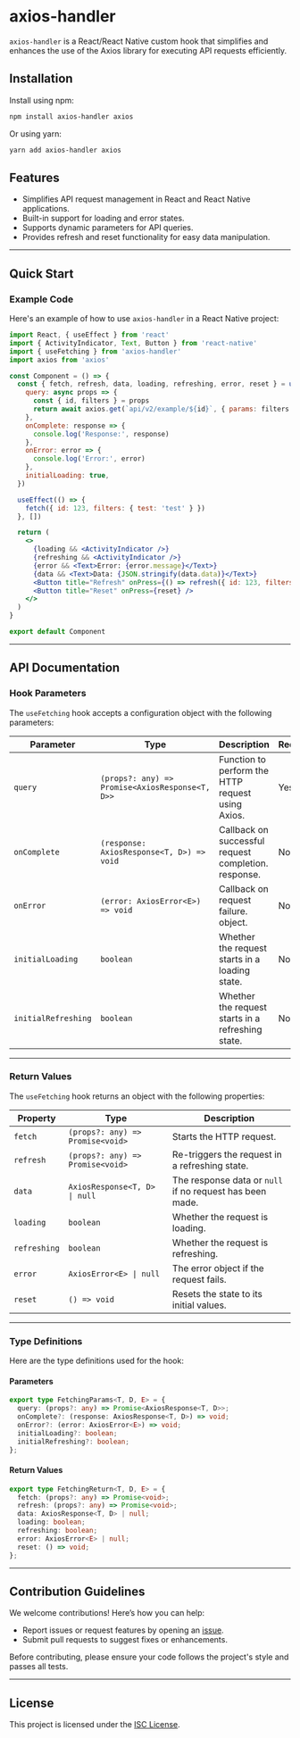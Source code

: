 # axios-handler

`axios-handler` is a React/React Native custom hook that simplifies and enhances the use of the Axios library for executing API requests efficiently.

## Installation

Install using npm:

```bash
npm install axios-handler axios
```

Or using yarn:

```bash
yarn add axios-handler axios
```

## Features

- Simplifies API request management in React and React Native applications.
- Built-in support for loading and error states.
- Supports dynamic parameters for API queries.
- Provides refresh and reset functionality for easy data manipulation.

---

## Quick Start

### Example Code

Here's an example of how to use `axios-handler` in a React Native project:

```jsx
import React, { useEffect } from 'react'
import { ActivityIndicator, Text, Button } from 'react-native'
import { useFetching } from 'axios-handler'
import axios from 'axios'

const Component = () => {
  const { fetch, refresh, data, loading, refreshing, error, reset } = useFetching({
    query: async props => {
      const { id, filters } = props
      return await axios.get(`api/v2/example/${id}`, { params: filters })
    },
    onComplete: response => {
      console.log('Response:', response)
    },
    onError: error => {
      console.log('Error:', error)
    },
    initialLoading: true,
  })

  useEffect(() => {
    fetch({ id: 123, filters: { test: 'test' } })
  }, [])

  return (
    <>
      {loading && <ActivityIndicator />}
      {refreshing && <ActivityIndicator />}
      {error && <Text>Error: {error.message}</Text>}
      {data && <Text>Data: {JSON.stringify(data.data)}</Text>}
      <Button title="Refresh" onPress={() => refresh({ id: 123, filters: { test: 'test' } })} />
      <Button title="Reset" onPress={reset} />
    </>
  )
}

export default Component
```

---

## API Documentation

### Hook Parameters

The `useFetching` hook accepts a configuration object with the following parameters:

| Parameter           | Type                                            | Description                                          | Required | Default |
| ------------------- | ----------------------------------------------- | ---------------------------------------------------- | -------- | ------- |
| `query`             | `(props?: any) => Promise<AxiosResponse<T, D>>` | Function to perform the HTTP request using Axios.    | Yes      | N/A     |
| `onComplete`        | `(response: AxiosResponse<T, D>) => void`       | Callback on successful request completion. response. | No       | N/A     |
| `onError`           | `(error: AxiosError<E>) => void`                | Callback on request failure. object.                 | No       | N/A     |
| `initialLoading`    | `boolean`                                       | Whether the request starts in a loading state.       | No       | `false` |
| `initialRefreshing` | `boolean`                                       | Whether the request starts in a refreshing state.    | No       | `false` |

---

### Return Values

The `useFetching` hook returns an object with the following properties:

| Property     | Type                             | Description                                              |
| ------------ | -------------------------------- | -------------------------------------------------------- |
| `fetch`      | `(props?: any) => Promise<void>` | Starts the HTTP request.                                 |
| `refresh`    | `(props?: any) => Promise<void>` | Re-triggers the request in a refreshing state.           |
| `data`       | `AxiosResponse<T, D> \| null`    | The response data or `null` if no request has been made. |
| `loading`    | `boolean`                        | Whether the request is loading.                          |
| `refreshing` | `boolean`                        | Whether the request is refreshing.                       |
| `error`      | `AxiosError<E> \| null`          | The error object if the request fails.                   |
| `reset`      | `() => void`                     | Resets the state to its initial values.                  |

---

### Type Definitions

Here are the type definitions used for the hook:

#### Parameters

```typescript
export type FetchingParams<T, D, E> = {
  query: (props?: any) => Promise<AxiosResponse<T, D>>;
  onComplete?: (response: AxiosResponse<T, D>) => void;
  onError?: (error: AxiosError<E>) => void;
  initialLoading?: boolean;
  initialRefreshing?: boolean;
};
```

#### Return Values

```typescript
export type FetchingReturn<T, D, E> = {
  fetch: (props?: any) => Promise<void>;
  refresh: (props?: any) => Promise<void>;
  data: AxiosResponse<T, D> | null;
  loading: boolean;
  refreshing: boolean;
  error: AxiosError<E> | null;
  reset: () => void;
};
```

---

## Contribution Guidelines

We welcome contributions! Here’s how you can help:

- Report issues or request features by opening an [issue](https://github.com/ekosh02/axios-handler/issues).
- Submit pull requests to suggest fixes or enhancements.

Before contributing, please ensure your code follows the project's style and passes all tests.

---

## License

This project is licensed under the [ISC License](https://github.com/ekosh02/axios-handler/blob/main/LICENSE).
